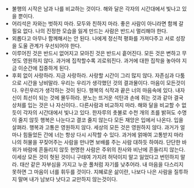 
* 불행의 시작은 남과 나를 비교하는 것이다.
해와 달은 각자의 시간대에서 빛나고 있을 뿐이다.
* 어리석은 자와는 벗하지 마라.
모두와 친하지 마라. 좋은 사람이 아니라면 함께 갈 필요 없다.
나의 진정한 모습을 잃게 만드는 사람은 반드시 멀리해야 한다.
* 외롭다고 아무나 함께해서는 안 된다.
나에게 정신적 평화를 가져다주고 서로 성장을 도울 관계가 우선되어야 한다.
* 이루어진 것은 반드시 없어지고 모아진 것은 반드시 흩어진다.
모든 것은 변하고 무엇도 영원하지 않다. 과거에 집착할수록 괴로워진다.
과거에 대한 집착을 놓아야 지금 이순간에 집중하게 된다.
* 후회 없이 사랑하라.
지금 사랑하라. 사랑할 시간이 그리 많지 않다. 자존심과 다툼으로 시간을 낭비말라.
우리는 우리가 생각했던 것의 결과물이다. 마음이 모든것이다.
우린우리가 생각하는 것이 된다.
행복의 식작과 끝은 너의 마음속에 있다.
내자신이 최선이 되는 것에 몰두하라.
분노는 뜨거운 석탄과 손에 쥐는 것과 같아 결국 상처를 입는 것은 나 자신이다..
다른사람과 비교하지 마라. 해와 달을 비교할 수 없듯이 각자의 시간대에서  빛나고 있다.
한자루의 촛불로 수천 개의 초를 밝혀도 수명이 줄지 않듯 행복은 나눈다고 결코 줄지 않는다
모든 재앙은 입에서 나온다. 입을 살펴라.
행복과 고통은 영원하지 않다. 세상의 모든 것은 영원하지 않다.
과거가 얼마나 힘들었든 간에 너는 항상 다시 시작할 수 있다. 과거에 얽매여 고통받지 마라
나의 허물을 꾸짖어주는 사람을 만나면 보배를 주는 사람 대하듯 하여라.
단단한 바위가 바람에 흔들리지 않듯 현명한 사람은 주위의 찬사와 비난에 흔들리지 않는다.
이세상 모든 것이 헛된 것이니 구태여 가지려 허덕이지 말고 잃었다고 번민하지 말라.
태산 같은 자부심을 가지고 누운 풀처럼 자기를 낮추어라.
내 마음을 다스리지 못하면 그 마음이 너를 휘두를 것이다.
지혜로운 삶이란, 나보다 나은 사람을 질투하지 말며 내가 남보다 낫다고 교만하지 않는것이다.

